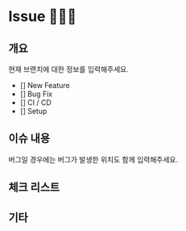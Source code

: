 # Issue 🙋🏻‍♂️

## 개요

현재 브랜치에 대한 정보를 입력해주세요.

- [] New Feature
- [] Bug Fix
- [] CI / CD
- [] Setup

## 이슈 내용

버그일 경우에는 버그가 발생한 위치도 함께 입력해주세요.

## 체크 리스트

## 기타